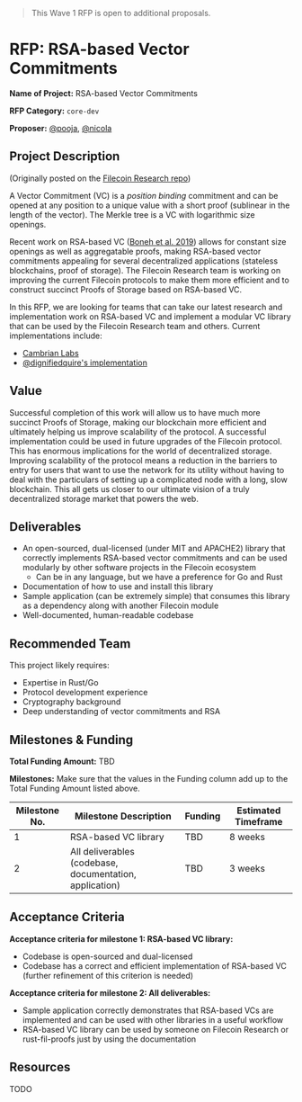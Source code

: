 > This Wave 1 RFP is open to additional proposals.

# RFP: RSA-based Vector Commitments

**Name of Project:** RSA-based Vector Commitments

**RFP Category:** `core-dev`

**Proposer:** [@pooja](https://github.com/pooja), [@nicola](https://github.com/nicola)

## Project Description

(Originally posted on the [Filecoin Research repo](https://github.com/filecoin-project/research/issues/119))

A Vector Commitment (VC) is a *position binding* commitment and can be opened at any position to a unique value with a short proof (sublinear in the length of the vector). The Merkle tree is a VC with logarithmic size openings.

Recent work on RSA-based VC ([Boneh et al. 2019](https://eprint.iacr.org/2018/1188.pdf)) allows for constant size openings as well as aggregatable proofs, making RSA-based vector commitments appealing for several decentralized applications (stateless blockchains, proof of storage). The Filecoin Research team is working on improving the current Filecoin protocols to make them more efficient and to construct succinct Proofs of Storage based on RSA-based VC.

In this RFP, we are looking for teams that can take our latest research and implementation work on RSA-based VC and implement a modular VC library that can be used by the Filecoin Research team and others. Current implementations include:
- [Cambrian Labs](https://github.com/cambrian/accumulator)
- [@dignifiedquire's implementation](https://github.com/dignifiedquire/rust-accumulators)

## Value

Successful completion of this work will allow us to have much more succinct Proofs of Storage, making our blockchain more efficient and ultimately helping us improve scalability of the protocol. A successful implementation could be used in future upgrades of the Filecoin protocol. This has enormous implications for the world of decentralized storage. Improving scalability of the protocol means a reduction in the barriers to entry for users that want to use the network for its utility without having to deal with the particulars of setting up a complicated node with a long, slow blockchain. This all gets us closer to our ultimate vision of a truly decentralized storage market that powers the web.

## Deliverables

- An open-sourced, dual-licensed (under MIT and APACHE2) library that correctly implements RSA-based vector commitments and can be used modularly by other software projects in the Filecoin ecosystem
	- Can be in any language, but we have a preference for Go and Rust
- Documentation of how to use and install this library
- Sample application (can be extremely simple) that consumes this library as a dependency along with another Filecoin module
- Well-documented, human-readable codebase

## Recommended Team

This project likely requires:
- Expertise in Rust/Go
- Protocol development experience
- Cryptography background
- Deep understanding of vector commitments and RSA

## Milestones & Funding

**Total Funding Amount:** TBD

**Milestones:** Make sure that the values in the Funding column add up to the Total Funding Amount listed above.

| Milestone No. | Milestone Description | Funding | Estimated Timeframe |
| --- | --- | --- | --- |
| 1 | RSA-based VC library | TBD | 8 weeks |
| 2 | All deliverables (codebase, documentation, application) | TBD | 3 weeks |

## Acceptance Criteria

**Acceptance criteria for milestone 1: RSA-based VC library:**
- Codebase is open-sourced and dual-licensed
- Codebase has a correct and efficient implementation of RSA-based VC (further refinement of this criterion is needed)

**Acceptance criteria for milestone 2: All deliverables:**
- Sample application correctly demonstrates that RSA-based VCs are implemented and can be used with other libraries in a useful workflow
- RSA-based VC library can be used by someone on Filecoin Research or rust-fil-proofs just by using the documentation

## Resources

TODO